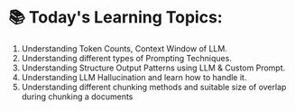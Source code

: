 # 📚 Today's Learning Topics:

1. Understanding Token Counts, Context Window of LLM.
2. Understanding different types of Prompting Techniques.
3. Understanding Structure Output Patterns using LLM & Custom Prompt.
4. Understanding LLM Hallucination and learn how to handle it.
5. Understanding different chunking methods and suitable size of overlap during chunking a documents
